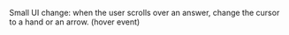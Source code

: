 Small UI change: when the user scrolls over an answer, change the cursor to a hand or an arrow. (hover event)

